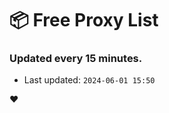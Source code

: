 # :package: Free Proxy List
### Updated every 15 minutes.

- Last updated: `2024-06-01 15:50`

:heart:
